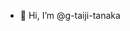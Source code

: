 - 👋 Hi, I’m @g-taiji-tanaka

<!---
g-taiji-tanaka/g-taiji-tanaka is a ✨ special ✨ repository because its `README.md` (this file) appears on your GitHub profile.
You can click the Preview link to take a look at your changes.
--->
